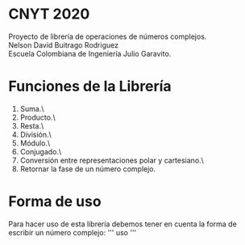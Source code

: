 # CNYT 2020
Proyecto de librería de operaciones de números complejos.\
Nelson David Buitrago Rodriguez\
Escuela Colombiana de Ingeniería Julio Garavito.

# Funciones de la Librería
1. Suma.\
2. Producto.\
3. Resta.\
4. División.\
5. Módulo.\
6. Conjugado.\
7. Conversión entre representaciones polar y cartesiano.\
8. Retornar la fase de un número complejo.

# Forma de uso

Para hacer uso de esta librería debemos tener en cuenta la forma de escribir un número complejo:
'''
uso
'''
